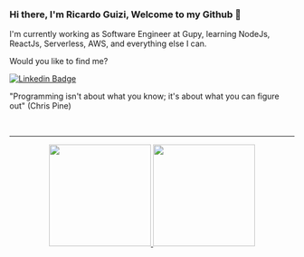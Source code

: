 ### Hi there, I'm Ricardo Guizi, Welcome to my Github 👋

I'm currently working as Software Engineer at Gupy, learning NodeJs, ReactJs, Serverless, AWS, and everything else I can.

Would you like to find me?

[![Linkedin Badge](https://img.shields.io/badge/-LinkedIn-blue?style=flat-square&logo=Linkedin&logoColor=white&link=https://www.linkedin.com/in/ricardo-guizi)](https://www.linkedin.com/in/ricardo-guizi)

"Programming isn't about what you know; it's about what you can figure out" (Chris Pine)

<br/>
<hr />

<div align="center">
  <a href="https://github.com/GuiziBr">
  <img height="180em" src="https://github-readme-stats.vercel.app/api?username=GuiziBr&show_icons=true&theme=gradient&include_all_commits=true&count_private=true"/>
  <img height="180em" src="https://github-readme-stats.vercel.app/api/top-langs/?username=GuiziBr&layout=compact&langs_count=7&theme=gradient"/>
</div>
